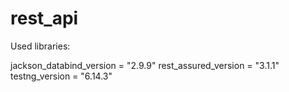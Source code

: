# rest_api

Used libraries:

jackson_databind_version = "2.9.9"
rest_assured_version = "3.1.1"
testng_version = "6.14.3"
